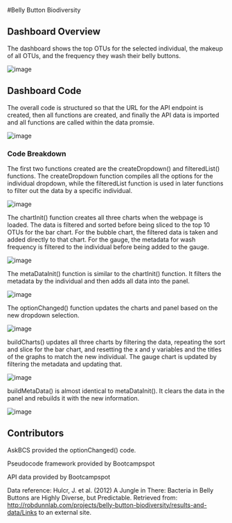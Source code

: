 #Belly Button Biodiversity

## Dashboard Overview

The  dashboard shows the top OTUs for the selected individual, the makeup of all OTUs, and the frequency they wash their belly buttons.

![image](https://user-images.githubusercontent.com/116215793/229922872-07c10352-20f3-4f59-b80a-e6f8983fcc64.png)

## Dashboard Code

The overall code is structured so that the URL for the API endpoint is created, then all functions are created, and finally the API data is imported and all functions are called within the data promsie.

![image](https://user-images.githubusercontent.com/116215793/229923247-67afe0ce-49eb-45f0-98cf-773f4504fa68.png)

### Code Breakdown

The first two functions created are the createDropdown() and filteredList() functions. The createDropdown function compiles all the options for the individual dropdown, while the filteredList function is used in later functions to filter out the data by a specific individual.

![image](https://user-images.githubusercontent.com/116215793/229923549-91111789-9447-49d8-b032-6b339eaa6ab9.png)

The chartInit() function creates all three charts when the webpage is loaded. The data is filtered and sorted before being sliced to the top 10 OTUs for the bar chart. For the bubble chart, the filtered data is taken and added directly to that chart. For the gauge, the metadata for wash frequency is filtered to the individual before being added to the gauge.

![image](https://user-images.githubusercontent.com/116215793/229923877-ca0e4c18-2172-4dbf-b0c3-4cdb3d97ef28.png)

The metaDataInit() function is similar to the chartInit() function. It filters the metadata by the individual and then adds all data into the panel.

![image](https://user-images.githubusercontent.com/116215793/229924138-e31fa28e-0e3f-4cb5-80f2-4c577c64ab31.png)

The optionChanged() function updates the charts and panel based on the new dropdown selection.

![image](https://user-images.githubusercontent.com/116215793/229924282-0eddd675-42bd-45ee-b3b3-1ebcdbd643a0.png)

buildCharts() updates all three charts by filtering the data, repeating the sort and slice for the bar chart, and resetting the x and y variables and the titles of the graphs to match the new individual. The gauge chart is updated by filtering the metadata and updating that.

![image](https://user-images.githubusercontent.com/116215793/229924564-fb784393-9517-4d7b-a3e4-5f4bbe27f726.png)

buildMetaData() is almost identical to metaDataInit(). It clears the data in the panel and rebuilds it with the new information. 

![image](https://user-images.githubusercontent.com/116215793/229924749-74096ed0-312a-4d69-a743-1b48892d172f.png)

## Contributors
AskBCS provided the optionChanged() code.

Pseudocode framework provided by Bootcampspot

API data provided by Bootcampspot

Data reference: Hulcr, J. et al. (2012) A Jungle in There: Bacteria in Belly Buttons are Highly Diverse, but Predictable. Retrieved from: http://robdunnlab.com/projects/belly-button-biodiversity/results-and-data/Links to an external site.

